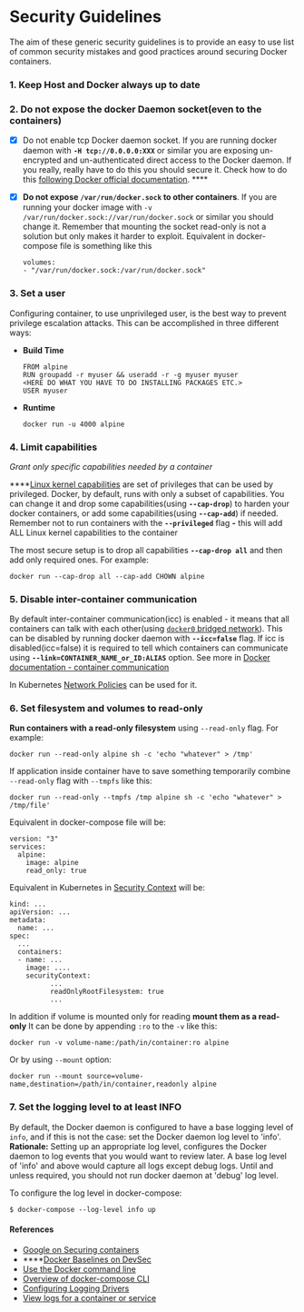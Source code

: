 # Security Guidelines

The aim of these generic security guidelines is to provide an easy to use list of common security mistakes and good practices around securing Docker containers.

### **1. Keep Host and Docker always up to date** 

### **2. Do not expose the docker Daemon socket(even to the containers)**

* [x] Do not enable tcp Docker daemon socket. If you are running docker daemon with **`-H tcp://0.0.0.0:XXX`** or similar you are exposing un-encrypted and un-authenticated direct access to the Docker daemon. If you really, really have to do this you should secure it. Check how to do this [following Docker official documentation](https://docs.docker.com/engine/reference/commandline/dockerd/#daemon-socket-option). ****
* [x] **Do not expose `/var/run/docker.sock` to other containers**. If you are running your docker image with `-v /var/run/docker.sock://var/run/docker.sock` or similar you should change it. Remember that mounting the socket read-only is not a solution but only makes it harder to exploit. Equivalent in docker-compose file is something like this

  ```text
  volumes:
  - "/var/run/docker.sock:/var/run/docker.sock"
  ```

### **3. Set a user** 

Configuring container, to use unprivileged user, is the best way to prevent privilege escalation attacks. This can be accomplished in three different ways:

* **Build Time**

  ```text
  FROM alpine
  RUN groupadd -r myuser && useradd -r -g myuser myuser
  <HERE DO WHAT YOU HAVE TO DO INSTALLING PACKAGES ETC.>
  USER myuser

  ```

* **Runtime**

  ```text
  docker run -u 4000 alpine
  ```


### 4. Limit capabilities <a id="rule-3---limit-capabilities-grant-only-specific-capabilities-needed-by-a-container"></a>

_Grant only specific capabilities needed by a container_

\*\*\*\*[Linux kernel capabilities](http://man7.org/linux/man-pages/man7/capabilities.7.html) are set of privileges that can be used by privileged. Docker, by default, runs with only a subset of capabilities. You can change it and drop some capabilities(using **`--cap-drop`**) to harden your docker containers, or add some capabilities(using **`--cap-add`**) if needed. Remember not to run containers with the **`--privileged`** flag **-** this will add ALL Linux kernel capabilities to the container

The most secure setup is to drop all capabilities **`--cap-drop all`** and then add only required ones. For example:

```text
docker run --cap-drop all --cap-add CHOWN alpine
```
### 5. Disable inter-container communication

By default inter-container communication(icc) is enabled - it means that all containers can talk with each other(using [`docker0` bridged network](https://docs.docker.com/v17.09/engine/userguide/networking/default_network/container-communication/#communication-between-containers)). This can be disabled by running docker daemon with **`--icc=false`** flag. If icc is disabled(icc=false) it is required to tell which containers can communicate using **`--link=CONTAINER_NAME_or_ID:ALIAS`** option. See more in [Docker documentation - container communication](https://docs.docker.com/v17.09/engine/userguide/networking/default_network/container-communication/#communication-between-containers)

In Kubernetes [Network Policies](https://kubernetes.io/docs/concepts/services-networking/network-policies/) can be used for it.

### 6. Set filesystem and volumes to read-only <a id="rule-8---set-filesystem-and-volumes-to-read-only"></a>

**Run containers with a read-only filesystem** using `--read-only` flag. For example:

```text
docker run --read-only alpine sh -c 'echo "whatever" > /tmp'
```

If application inside container have to save something temporarily combine `--read-only` flag with `--tmpfs` like this:

```text
docker run --read-only --tmpfs /tmp alpine sh -c 'echo "whatever" > /tmp/file'
```

Equivalent in docker-compose file will be:

```text
version: "3"
services:
  alpine:
    image: alpine
    read_only: true
```

Equivalent in Kubernetes in [Security Context](https://kubernetes.io/docs/tasks/configure-pod-container/security-context/) will be:

```text
kind: ...
apiVersion: ...
metadata:
  name: ...
spec:
  ...
  containers:
  - name: ...
    image: ....
    securityContext:
          ...
          readOnlyRootFilesystem: true
          ...
```

In addition if volume is mounted only for reading **mount them as a read-only** It can be done by appending `:ro` to the `-v` like this:

```text
docker run -v volume-name:/path/in/container:ro alpine
```

Or by using `--mount` option:

```text
docker run --mount source=volume-name,destination=/path/in/container,readonly alpine
```

### 7. Set the logging level to at least INFO <a id="rule-10---set-the-logging-level-to-at-least-info"></a>

By default, the Docker daemon is configured to have a base logging level of `info`, and if this is not the case: set the Docker daemon log level to 'info'.   
**Rationale:** Setting up an appropriate log level, configures the Docker daemon to log events that you would want to review later. A base log level of 'info' and above would capture all logs except debug logs. Until and unless required, you should not run docker daemon at 'debug' log level.

To configure the log level in docker-compose:

```text
$ docker-compose --log-level info up
```

#### References

* [Google on Securing containers](https://docs.google.com/document/d/1QQ5u1RBDLXWvC8K3pscTtTRThsOeBSts_imYEoRyw8A/edit#heading=h.ypyhxoaw8f95)
* \*\*\*\*[Docker Baselines on DevSec](https://dev-sec.io/baselines/docker/)
* [Use the Docker command line](https://docs.docker.com/engine/reference/commandline/cli/)
* [Overview of docker-compose CLI](https://docs.docker.com/compose/reference/overview/)
* [Configuring Logging Drivers](https://docs.docker.com/config/containers/logging/configure/)
* [View logs for a container or service](https://docs.docker.com/config/containers/logging/)